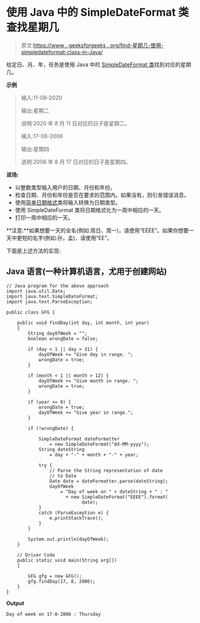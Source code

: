 # 使用 Java 中的 SimpleDateFormat 类查找星期几

> 原文:[https://www . geeksforgeeks . org/find-星期几-使用-simpledateformat-class-in-Java/](https://www.geeksforgeeks.org/find-day-of-week-using-simpledateformat-class-in-java/)

给定日、月、年，任务是使用 Java 中的 [SimpleDateFormat 类](https://www.geeksforgeeks.org/java-simpledateformat-set-1/)找到对应的星期几。

**示例**

> 输入:11-08-2020
> 
> 输出:星期二
> 
> 说明:2020 年 8 月 11 日对应的日子是星期二。
> 
> 输入:17-08-2006
> 
> 输出:星期四
> 
> 说明:2006 年 8 月 17 日对应的日子是星期四。

**进场:**

*   以整数类型输入用户的日期、月份和年份。
*   检查日期、月份和年份是否在要求的范围内。如果没有，则引发错误消息。
*   使用[简单日期格式](https://www.geeksforgeeks.org/java-simpledateformat-set-1/)类将输入转换为日期类型。
*   使用 SimpleDateFormat 类将日期格式化为一周中相应的一天。
*   打印一周中相应的一天。

**注意:**如果想要一天的全名(例如:周日、周一)，请使用“EEEE”。如果你想要一天中更短的名字(例如:孙，孟)，请使用“EE”。

下面是上述方法的实现:

## Java 语言(一种计算机语言，尤用于创建网站)

```
// Java program for the above approach
import java.util.Date;
import java.text.SimpleDateFormat;
import java.text.ParseException;

public class GFG {

    public void findDay(int day, int month, int year)
    {
        String dayOfWeek = "";
        boolean wrongDate = false;

        if (day < 1 || day > 31) {
            dayOfWeek += "Give day in range. ";
            wrongDate = true;
        }

        if (month < 1 || month > 12) {
            dayOfWeek += "Give month in range. ";
            wrongDate = true;
        }

        if (year <= 0) {
            wrongDate = true;
            dayOfWeek += "Give year in range.";
        }

        if (!wrongDate) {

            SimpleDateFormat dateFormatter
                = new SimpleDateFormat("dd-MM-yyyy");
            String dateString
                = day + "-" + month + "-" + year;

            try {
                // Parse the String representation of date
                // to Date
                Date date = dateFormatter.parse(dateString);
                dayOfWeek
                    = "Day of week on " + dateString + " : "
                      + new SimpleDateFormat("EEEE").format(
                            date);
            }
            catch (ParseException e) {
                e.printStackTrace();
            }
        }

        System.out.println(dayOfWeek);
    }

    // Driver Code  
    public static void main(String arg[])
    {

        GFG gfg = new GFG();
        gfg.findDay(17, 8, 2006);
    }
}
```

**Output**

```
Day of week on 17-8-2006 : Thursday
```